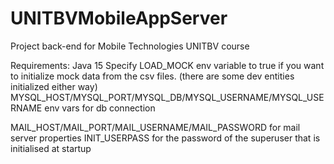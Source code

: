 # UNITBVMobileAppServer

Project back-end for Mobile Technologies UNITBV course

Requirements: Java 15
Specify LOAD_MOCK env variable to true if you want to initialize mock data from the csv files. (there are some dev entities initialized either way)
MYSQL_HOST/MYSQL_PORT/MYSQL_DB/MYSQL_USERNAME/MYSQL_USERNAME env vars for db connection

MAIL_HOST/MAIL_PORT/MAIL_USERNAME/MAIL_PASSWORD for mail server properties
INIT_USERPASS for the password of the superuser that is initialised at startup
